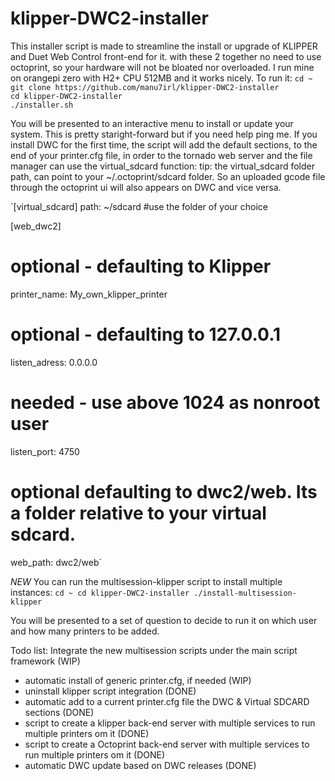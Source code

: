 # klipper-DWC2-installer
This installer script is made to streamline the install or upgrade of KLIPPER and Duet Web Control front-end for it.
with these 2 together no need to use octoprint, so your hardware will not be bloated nor overloaded.
I run mine on orangepi zero with H2+ CPU 512MB and it works nicely.
To run it:
`cd ~`   
`git clone https://github.com/manu7irl/klipper-DWC2-installer`  
`cd klipper-DWC2-installer`  
`./installer.sh`  

You will be presented to an interactive menu to install or update your system. 
This is pretty staright-forward but if you need help ping me.
If you install DWC for the first time,  the script will add the default sections, to the end of your printer.cfg file, in order to the tornado web server and the file manager can use the virtual_sdcard function:
tip: the virtual_sdcard folder path, can point to your ~/.octoprint/sdcard folder.
So an uploaded gcode file through the octoprint ui will also appears on DWC and vice versa.  

`[virtual_sdcard]
path: ~/sdcard #use the folder of your choice 

[web_dwc2]
# optional - defaulting to Klipper
printer_name: My_own_klipper_printer
# optional - defaulting to 127.0.0.1
listen_adress: 0.0.0.0
# needed - use above 1024 as nonroot user
listen_port: 4750
#	optional defaulting to dwc2/web. Its a folder relative to your virtual sdcard.
web_path: dwc2/web`

*NEW*
You can run the multisession-klipper script to install multiple instances:
`cd ~
cd klipper-DWC2-installer
./install-multisession-klipper`

You will be presented to a set of question to decide to run it on which user and how many printers to be added.

Todo list:
Integrate the new multisession scripts under the main script framework (WIP)
- automatic install of generic printer.cfg, if needed (WIP)
- uninstall klipper script integration (DONE)
- automatic add to a current printer.cfg file the DWC & Virtual SDCARD sections (DONE)
- script to create a klipper back-end server with multiple services to run multiple printers om it (DONE)
- script to create a Octoprint back-end server with multiple services to run multiple printers om it (DONE)
- automatic DWC update based on DWC releases (DONE)

